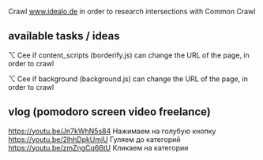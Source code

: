
Crawl www.idealo.de in order to research intersections with Common Crawl

## available tasks / ideas

⌥ Cee if content_scripts (borderify.js) can change the URL of the page, in order to crawl

⌥ Cee if background (background.js) can change the URL of the page, in order to crawl

## vlog (pomodoro screen video freelance)

https://youtu.be/Jn7kWhN5s84 Нажимаем на голубую кнопку  
https://youtu.be/2lhhDpkUmjU Гуляем до категорий  
https://youtu.be/zmZngCq66tU Кликаем на категории  
